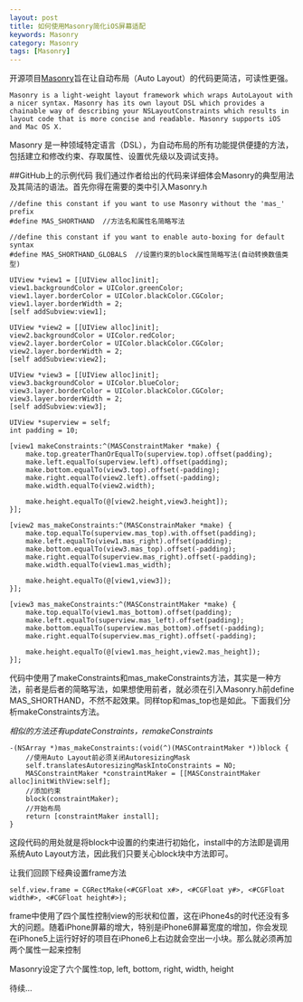 ```yaml
---
layout: post
title: 如何使用Masonry简化iOS屏幕适配
keywords: Masonry
category: Masonry
tags: [Masonry]
---
```


开源项目[Masonry](https://github.com/Masonry/Masonry)旨在让自动布局（Auto Layout）的代码更简洁，可读性更强。


    Masonry is a light-weight layout framework which wraps AutoLayout with a nicer syntax. Masonry has its own layout DSL which provides a chainable way of describing your NSLayoutConstraints which results in layout code that is more concise and readable. Masonry supports iOS and Mac OS X.
    
Masonry 是一种领域特定语言（DSL），为自动布局的所有功能提供便捷的方法，包括建立和修改约束、存取属性、设置优先级以及调试支持。

##GitHub上的示例代码
我们通过作者给出的代码来详细体会Masonry的典型用法及其简洁的语法。首先你得在需要的类中引入Masonry.h

    //define this constant if you want to use Masonry without the 'mas_' prefix
    #define MAS_SHORTHAND  //方法名和属性名简略写法

    //define this constant if you want to enable auto-boxing for default syntax
    #define MAS_SHORTHAND_GLOBALS  //设置约束的block属性简略写法(自动转换数值类型)

    UIView *view1 = [[UIView alloc]init];
    view1.backgroundColor = UIColor.greenColor;
    view1.layer.borderColor = UIColor.blackColor.CGColor;
    view1.layer.borderWidth = 2;
    [self addSubview:view1];
    
    UIView *view2 = [[UIView alloc]init];
    view2.backgroundColor = UIColor.redColor;
    view2.layer.borderColor = UIColor.blackColor.CGColor;
    view2.layer.borderWidth = 2;
    [self addSubview:view2];
    
    UIView *view3 = [[UIView alloc]init];
    view3.backgroundColor = UIColor.blueColor;
    view3.layer.borderColor = UIColor.blackColor.CGColor;
    view3.layer.borderWidth = 2;
    [self addSubview:view3];
    
    UIView *superview = self;
    int padding = 10;
    
    [view1 makeConstraints:^(MASConstraintMaker *make) {
        make.top.greaterThanOrEqualTo(superview.top).offset(padding);
        make.left.equalTo(superview.left).offset(padding);
        make.bottom.equalTo(view3.top).offset(-padding);
        make.right.equalTo(view2.left).offset(-padding);
        make.width.equalTo(view2.width);
        
        make.height.equalTo(@[view2.height,view3.height]);
    }];
    
    [view2 mas_makeConstraints:^(MASConstrainMaker *make) {
        make.top.equalTo(superview.mas_top).with.offset(padding);
        make.left.equalTo(view1.mas_right).offset(padding);
        make.bottom.equalTo(view3.mas_top).offset(-padding);
        make.right.equalTo(superview.mas_right).offset(-padding);
        make.width.equalTo(view1.mas_width);
        
        make.height.equalTo(@[view1,view3]);
    }];
    
    [view3 mas_makeConstraints:^(MASConstraintMaker *make) {
        make.top.equalTo(view1.mas_bottom).offset(padding);
        make.left.equalTo(superview.mas_left).offset(padding);
        make.bottom.equalTo(superview.mas_bottom).offset(-padding);
        make.right.equalTo(superview.mas_right).offset(-padding);
        
        make.height.equalTo(@[view1.mas_height,view2.mas_height]);
    }];
    
代码中使用了makeConstraints和mas_makeConstraints方法，其实是一种方法，前者是后者的简略写法，如果想使用前者，就必须在引入Masonry.h前define MAS_SHORTHAND，不然不起效果。同样top和mas_top也是如此。下面我们分析makeConstraints方法。

*相似的方法还有updateConstraints，remakeConstraints*

    -(NSArray *)mas_makeConstraints:(void(^)(MASContraintMaker *))block {
        //使用Auto Layout前必须关闭AutoresizingMask
        self.translatesAutoresizingMaskIntoConstraints = NO;
        MASConstraintMaker *constraintMaker = [[MASConstraintMaker alloc]initWithView:self];
        //添加约束
        block(constraintMaker);
        //开始布局
        return [constraintMaker install];
    }
    
这段代码的用处就是将block中设置的约束进行初始化，install中的方法即是调用系统Auto Layout方法，因此我们只要关心block块中方法即可。

让我们回顾下经典设置frame方法

    self.view.frame = CGRectMake(<#CGFloat x#>, <#CGFloat y#>, <#CGFloat width#>, <#CGFloat height#>);
    
frame中使用了四个属性控制view的形状和位置，这在iPhone4s的时代还没有多大的问题。随着iPhone屏幕的增大，特别是iPhone6屏幕宽度的增加，你会发现在iPhone5上运行好好的项目在iPhone6上右边就会空出一小块。那么就必须再加两个属性一起来控制

Masonry设定了六个属性:top, left, bottom, right, width, height 

待续...
    
    

